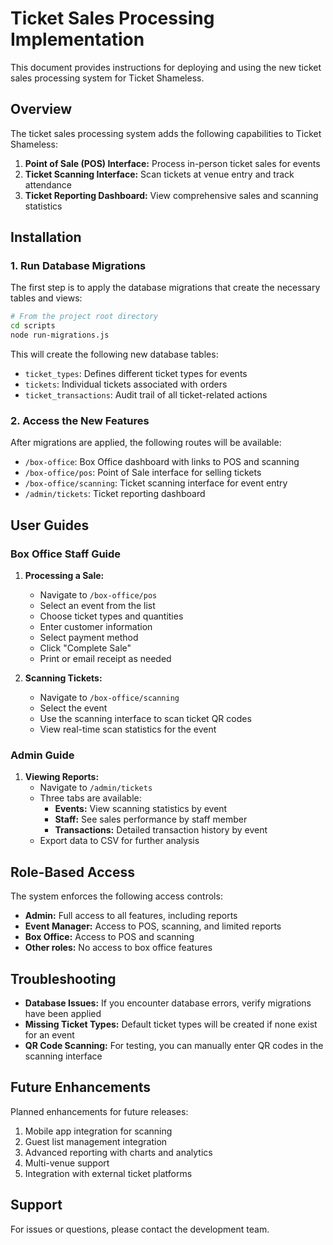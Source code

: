 # Ticket Sales Processing Implementation

This document provides instructions for deploying and using the new ticket sales processing system for Ticket Shameless.

## Overview

The ticket sales processing system adds the following capabilities to Ticket Shameless:

1. **Point of Sale (POS) Interface:** Process in-person ticket sales for events
2. **Ticket Scanning Interface:** Scan tickets at venue entry and track attendance
3. **Ticket Reporting Dashboard:** View comprehensive sales and scanning statistics

## Installation

### 1. Run Database Migrations

The first step is to apply the database migrations that create the necessary tables and views:

```bash
# From the project root directory
cd scripts
node run-migrations.js
```

This will create the following new database tables:
- `ticket_types`: Defines different ticket types for events
- `tickets`: Individual tickets associated with orders
- `ticket_transactions`: Audit trail of all ticket-related actions

### 2. Access the New Features

After migrations are applied, the following routes will be available:

- `/box-office`: Box Office dashboard with links to POS and scanning
- `/box-office/pos`: Point of Sale interface for selling tickets
- `/box-office/scanning`: Ticket scanning interface for event entry
- `/admin/tickets`: Ticket reporting dashboard

## User Guides

### Box Office Staff Guide

1. **Processing a Sale:**
   - Navigate to `/box-office/pos`
   - Select an event from the list
   - Choose ticket types and quantities
   - Enter customer information
   - Select payment method
   - Click "Complete Sale"
   - Print or email receipt as needed

2. **Scanning Tickets:**
   - Navigate to `/box-office/scanning`
   - Select the event
   - Use the scanning interface to scan ticket QR codes
   - View real-time scan statistics for the event

### Admin Guide

1. **Viewing Reports:**
   - Navigate to `/admin/tickets`
   - Three tabs are available:
     - **Events:** View scanning statistics by event
     - **Staff:** See sales performance by staff member
     - **Transactions:** Detailed transaction history by event
   - Export data to CSV for further analysis

## Role-Based Access

The system enforces the following access controls:

- **Admin:** Full access to all features, including reports
- **Event Manager:** Access to POS, scanning, and limited reports
- **Box Office:** Access to POS and scanning
- **Other roles:** No access to box office features

## Troubleshooting

- **Database Issues:** If you encounter database errors, verify migrations have been applied
- **Missing Ticket Types:** Default ticket types will be created if none exist for an event
- **QR Code Scanning:** For testing, you can manually enter QR codes in the scanning interface

## Future Enhancements

Planned enhancements for future releases:

1. Mobile app integration for scanning
2. Guest list management integration
3. Advanced reporting with charts and analytics
4. Multi-venue support
5. Integration with external ticket platforms

## Support

For issues or questions, please contact the development team.
